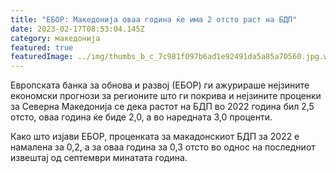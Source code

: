 ```yaml
---
title: "ЕБОР: Македонија оваа година ќе има 2 отсто раст на БДП"
date: 2023-02-17T08:53:04.145Z
category: македонија
featured: true
featuredImage: ../img/thumbs_b_c_7c981f097b6ad1e92491da5a85a70560.jpg.webp
---
```


<!--StartFragment-->

Европската банка за обнова и развој (ЕБОР) ги ажурираше нејзините економски прогнози за регионите што ги покрива и нејзините проценки за Северна Македонија се дека растот на БДП во 2022 година бил 2,5 отсто, оваа година ќе биде 2,0, а во наредната 3,0 проценти.

Како што изјави ЕБОР, проценката за макадонскиот БДП за 2022 е намалена за 0,2, а за оваа година за 0,3 отсто во однос на последниот извештај од септември минатата година.

<!--EndFragment-->
